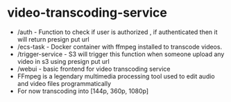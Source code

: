 # video-transcoding-service


- /auth - Function to check if user is authorized , if authenticated then it will return presign put url
- /ecs-task - Docker container with ffmpeg installed to transcode videos.
- /trigger-service - S3 will trigger this function when someone upload any video in s3 using presign put url
- /webui - basic frontend for video transcoding service
- FFmpeg is a legendary multimedia processing tool used to edit audio and video files programmatically
- For now transcoding into [144p, 360p, 1080p]

